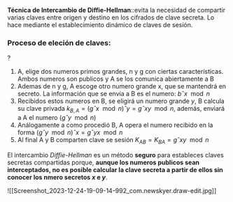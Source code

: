 **Técnica de Intercambio de Diffie-Hellman**::evita la necesidad de compartir varias claves entre origen y destino en los cifrados de clave secreta. Lo hace mediante el establecimiento dinámico de claves de sesión. 

### Proceso de eleción de claves:
?
1. A, elige dos numeros primos grandes, n y g con ciertas características. Ambos numeros son publicos y A se los comunica abiertamente a B
2. Ademas de n y g, A escoge otro numero grande x, que se mantendrá en secreto. La información que se envía a B es el numero: $bˆx \mod{n}$   
3. Recibidos estos numeros en B, se eligirá un numero grande *y*, B calcula su clave privada $k_{B,A}= (gˆx \mod n)ˆy=gˆ{xy} \mod n$, además, enviará a A el numero $(gˆy \mod n)$ 
4. Análogamente a como procedió B, A opera el numero recibido en la forma $(gˆy \mod n)ˆx=gˆ{yx} \mod n$ 
5. Al final A y B comparten clave se sesión $K_{AB}=K_{BA}=gˆ{xy} \mod n$ 

El intercambio *Diffie-Hellman* es un método **seguro** para estableces claves secretas compartidas porque, **aunque los numeros publicos sean interceptados, no es posible calcular la clave secreta a partir de ellos sin conocer los nmero secretos *x* e *y***. 

![[Screenshot_2023-12-24-19-09-14-992_com.newskyer.draw-edit.jpg]]
